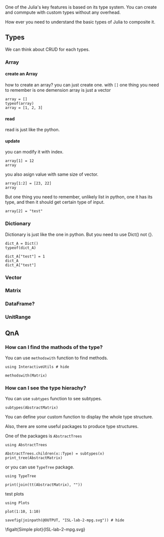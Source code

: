 <!--This file was generated, do not modify it.-->
One of the Julia's key features is based on its type system.
You can create and commpute with custom types without any overhead.

How ever you need to understand the basic types of Julia to composite it.

## Types

We can think about CRUD for each types.

### Array

#### create an Array
how to create an array? you can just create one. with `[]`
one thing you need to remember is one demension array is just a vector

```julia:ex1
array = []
typeof(array)
array = [1, 2, 3]
```

#### read
read is just like the python.

#### update
you can modify it with index.

```julia:ex2
array[1] = 12
array
```

you also asign value with same size of vector.

```julia:ex3
array[1:2] = [23, 22]
array
```

But one thing you need to remember,
unlikely list in python, one it has its type, and then it should get certain type of input.

```julia:ex4
array[2] = "test"
```

### Dictionary
Dictionary is just like the one in python. But you need to use Dict() not {}.

```julia:ex5
dict_A = Dict()
typeof(dict_A)

dict_A["test"] = 1
dict_A
dict_A["test"]
```

### Vector

### Matrix

### DataFrame?

### UnitRange

## QnA

### How can I find the mathods of the type?

You can use `methodswith` function to find methods.

```julia:ex6
using InteractiveUtils # hide

methodswith(Matrix)
```

### How can I see the type hierachy?

You can use `subtypes` function to see subtypes.

```julia:ex7
subtypes(AbstractMatrix)
```

You can define your custom function to display the whole type structure.

Also, there are some useful packages to produce type structures.

One of the packages is `AbstractTrees`

```julia:ex8
using AbstractTrees

AbstractTrees.children(x::Type) = subtypes(x)
print_tree(AbstractMatrix)
```

or you can use `TypeTree` package.

```julia:ex9
using TypeTree

print(join(tt(AbstractMatrix), ""))
```

test plots

```julia:ex10
using Plots

plot(1:10, 1:10)

savefig(joinpath(@OUTPUT, "ISL-lab-2-mpg.svg")) # hide
```

\figalt{Simple plot}{ISL-lab-2-mpg.svg}


